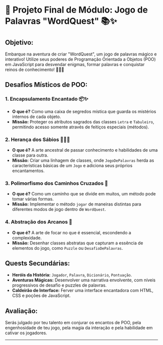 # 🎲 Projeto Final de Módulo: Jogo de Palavras "WordQuest" 📚✨

## **Objetivo:**
Embarque na aventura de criar "WordQuest", um jogo de palavras mágico e interativo! Utilize seus poderes de Programação Orientada a Objetos (POO) em JavaScript para desvendar enigmas, formar palavras e conquistar reinos de conhecimento! 🧙‍♂️🔠

## **Desafios Místicos de POO:**

### 1. **Encapsulamento Encantado 📦✨**
   - **O que é?** Como uma caixa de segredos mística que guarda os mistérios internos de cada objeto.
   - **Missão:** Proteger os atributos sagrados das classes `Letra` e `Tabuleiro`, permitindo acesso somente através de feitiços especiais (métodos).

### 2. **Herança dos Sábios 🧙‍♂️📜**
   - **O que é?** A arte ancestral de passar conhecimento e habilidades de uma classe para outra.
   - **Missão:** Criar uma linhagem de classes, onde `JogoDePalavras` herda as características básicas de um `Jogo` e adiciona seus próprios encantamentos.

### 3. **Polimorfismo dos Caminhos Cruzados 🌌**
   - **O que é?** Como um caminho que se divide em muitos, um método pode tomar várias formas.
   - **Missão:** Implementar o método `jogar` de maneiras distintas para diferentes modos de jogo dentro de `WordQuest`.

### 4. **Abstração dos Arcanos 🔮**
   - **O que é?** A arte de focar no que é essencial, escondendo a complexidade.
   - **Missão:** Desenhar classes abstratas que capturam a essência de elementos do jogo, como `Puzzle` ou `DesafioDePalavras`.

## **Quests Secundárias:**

- **Heróis da História:** `Jogador`, `Palavra`, `Dicionário`, `Pontuação`.
- **Aventuras Mágicas:** Desenvolver uma narrativa envolvente, com níveis progressivos de desafio e puzzles de palavras.
- **Caldeirão de Interface:** Ferver uma interface encantadora com HTML, CSS e poções de JavaScript.

## **Avaliação:**
Serás julgado por teu talento em conjurar os encantos de POO, pela engenhosidade de teu jogo, pela magia da interação e pela habilidade em cativar os jogadores.

---
